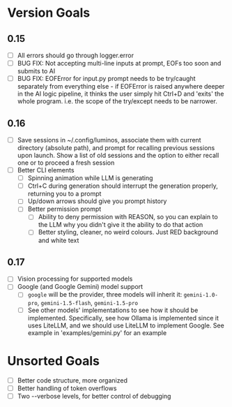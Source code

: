 # Version Goals

## 0.15
- [ ] All errors should go through logger.error
- [ ] BUG FIX: Not accepting multi-line inputs at prompt, EOFs too soon and submits to AI
- [ ] BUG FIX: EOFError for input.py prompt needs to be try/caught separately from everything else - if EOFError is raised anywhere deeper in the AI logic pipeline, it thinks the user simply hit Ctrl+D and 'exits' the whole program. i.e. the scope of the try/except needs to be narrower.

## 0.16
- [ ] Save sessions in ~/.config/luminos, associate them with current directory (absolute path), and prompt for recalling previous sessions upon launch. Show a list of old sessions and the option to either recall one or to proceed a fresh session
- [ ] Better CLI elements
    - [ ] Spinning animation while LLM is generating
    - [ ] Ctrl+C during generation should interrupt the generation properly, returning you to a prompt
    - [ ] Up/down arrows should give you prompt history
    - [ ] Better permission prompt
        - [ ] Ability to deny permission with REASON, so you can explain to the LLM why you didn't give it the ability to do that action
        - [ ] Better styling, cleaner, no weird colours. Just RED background and white text

## 0.17
- [ ] Vision processing for supported models
- [ ] Google (and Google Gemini) model support
    - [ ] `google` will be the provider, three models will inherit it: `gemini-1.0-pro`, `gemini-1.5-flash`, `gemini-1.5-pro`
    - [ ] See other models' implementations to see how it should be implemented. Specifically, see how Ollama is implemented since it uses LiteLLM, and we should use LiteLLM to implement Google. See example in 'examples/gemini.py' for an example

# Unsorted Goals
- [ ] Better code structure, more organized
- [ ] Better handling of token overflows
- [ ] Two --verbose levels, for better control of debugging